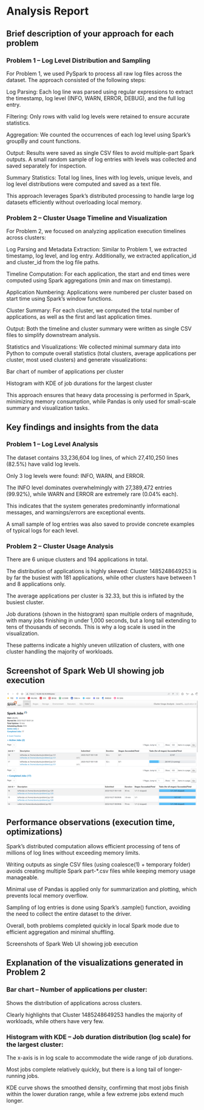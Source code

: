 # Analysis Report

## Brief description of your approach for each problem

### Problem 1 – Log Level Distribution and Sampling

For Problem 1, we used PySpark to process all raw log files across the dataset. The approach consisted of the following steps:

Log Parsing: Each log line was parsed using regular expressions to extract the timestamp, log level (INFO, WARN, ERROR, DEBUG), and the full log entry.

Filtering: Only rows with valid log levels were retained to ensure accurate statistics.

Aggregation: We counted the occurrences of each log level using Spark’s groupBy and count functions.

Output: Results were saved as single CSV files to avoid multiple-part Spark outputs. A small random sample of log entries with levels was collected and saved separately for inspection.

Summary Statistics: Total log lines, lines with log levels, unique levels, and log level distributions were computed and saved as a text file.

This approach leverages Spark’s distributed processing to handle large log datasets efficiently without overloading local memory.

### Problem 2 – Cluster Usage Timeline and Visualization

For Problem 2, we focused on analyzing application execution timelines across clusters:

Log Parsing and Metadata Extraction: Similar to Problem 1, we extracted timestamp, log level, and log entry. Additionally, we extracted application_id and cluster_id from the log file paths.

Timeline Computation: For each application, the start and end times were computed using Spark aggregations (min and max on timestamp).

Application Numbering: Applications were numbered per cluster based on start time using Spark’s window functions.

Cluster Summary: For each cluster, we computed the total number of applications, as well as the first and last application times.

Output: Both the timeline and cluster summary were written as single CSV files to simplify downstream analysis.

Statistics and Visualizations: We collected minimal summary data into Python to compute overall statistics (total clusters, average applications per cluster, most used clusters) and generate visualizations:

Bar chart of number of applications per cluster

Histogram with KDE of job durations for the largest cluster

This approach ensures that heavy data processing is performed in Spark, minimizing memory consumption, while Pandas is only used for small-scale summary and visualization tasks.

## Key findings and insights from the data

### Problem 1 – Log Level Analysis

The dataset contains 33,236,604 log lines, of which 27,410,250 lines (82.5%) have valid log levels.

Only 3 log levels were found: INFO, WARN, and ERROR.

The INFO level dominates overwhelmingly with 27,389,472 entries (99.92%), while WARN and ERROR are extremely rare (0.04% each).

This indicates that the system generates predominantly informational messages, and warnings/errors are exceptional events.

A small sample of log entries was also saved to provide concrete examples of typical logs for each level.

### Problem 2 – Cluster Usage Analysis

There are 6 unique clusters and 194 applications in total.

The distribution of applications is highly skewed: Cluster 1485248649253 is by far the busiest with 181 applications, while other clusters have between 1 and 8 applications only.

The average applications per cluster is 32.33, but this is inflated by the busiest cluster.

Job durations (shown in the histogram) span multiple orders of magnitude, with many jobs finishing in under 1,000 seconds, but a long tail extending to tens of thousands of seconds. This is why a log scale is used in the visualization.

These patterns indicate a highly uneven utilization of clusters, with one cluster handling the majority of workloads.


## Screenshot of Spark Web UI showing job execution

![screenshot](screenshot_1.png)

## Performance observations (execution time, optimizations)

Spark’s distributed computation allows efficient processing of tens of millions of log lines without exceeding memory limits.

Writing outputs as single CSV files (using coalesce(1) + temporary folder) avoids creating multiple Spark part-*.csv files while keeping memory usage manageable.

Minimal use of Pandas is applied only for summarization and plotting, which prevents local memory overflow.

Sampling of log entries is done using Spark’s .sample() function, avoiding the need to collect the entire dataset to the driver.

Overall, both problems completed quickly in local Spark mode due to efficient aggregation and minimal shuffling.

Screenshots of Spark Web UI showing job execution


## Explanation of the visualizations generated in Problem 2

### Bar chart – Number of applications per cluster:

Shows the distribution of applications across clusters.

Clearly highlights that Cluster 1485248649253 handles the majority of workloads, while others have very few.

### Histogram with KDE – Job duration distribution (log scale) for the largest cluster:

The x-axis is in log scale to accommodate the wide range of job durations.

Most jobs complete relatively quickly, but there is a long tail of longer-running jobs.

KDE curve shows the smoothed density, confirming that most jobs finish within the lower duration range, while a few extreme jobs extend much longer.